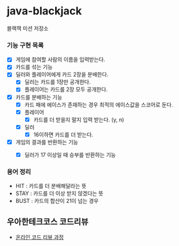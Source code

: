 # java-blackjack

블랙잭 미션 저장소

### 기능 구현 목록

- [x] 게임에 참여할 사람의 이름을 입력받는다.
- [x] 카드를 섞는 기능
- [x] 딜러와 플레이어에게 카드 2장을 분배한다.
  - [x] 딜러는 카드를 1장만 공개한다.
  -	[x] 플레이어는 카드를 2장 모두 공개한다.
- [x] 카드를 분배하는 기능
  - [x] 카드 패에 에이스가 존재하는 경우 최적의 에이스값을 스코어로 둔다.
  - [x] 플레이어
    - [x] 카드를 더 받을지 말지 입력 받는다. (y, n)
  - [x] 딜러
    - [x] 16이하면 카드를 더 받는다.
- [x] 게임의 결과를 반환하는 기능
  - [x] 딜러가 17 이상일 때 승부를 반환하는 기능


### 용어 정리
- HIT : 카드를 더 분배해달라는 뜻
- STAY : 카드를 더 이상 받지 않겠다는 뜻
- BUST : 카드의 합산이 21이 넘는 경우
## 우아한테크코스 코드리뷰

- [온라인 코드 리뷰 과정](https://github.com/woowacourse/woowacourse-docs/blob/master/maincourse/README.md)
